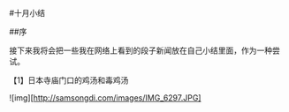 #十月小结

##序

接下来我将会把一些我在网络上看到的段子新闻放在自己小结里面，作为一种尝试。

【1】日本寺庙门口的鸡汤和毒鸡汤


![img][http://samsongdi.com/images/IMG_6297.JPG]
